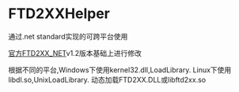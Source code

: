 # FTD2XXHelper

通过.net standard实现的可跨平台使用<br />

<a href="https://ftdichip.com/software-examples/code-examples/csharp-examples/">官方FTD2XX_NET</a>v1.2版本基础上进行修改<br />

根据不同的平台,Windows下使用kernel32.dll,LoadLibrary. Linux下使用libdl.so,UnixLoadLibrary. 动态加载FTD2XX.DLL或libftd2xx.so<br />



